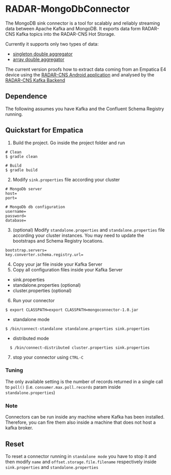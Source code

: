 # RADAR-MongoDbConnector

The MongoDB sink connector is a tool for scalably and reliably streaming data between Apache Kafka and MongoDB. It exports data form RADAR-CNS Kafka topics into the RADAR-CNS Hot Storage.
 
Currently it supports only two types of data:
 - [singleton double aggregator](https://github.com/RADAR-CNS/RADAR-Backend/blob/master/src/main/resources/avro/aggregator/double_aggregator.avsc)
 - [array double aggregator](https://github.com/RADAR-CNS/RADAR-Backend/blob/master/src/main/resources/avro/aggregator/double_array_aggregator.avsc)

The current version proofs how to extract data coming from an Empatica E4 device using the [RADAR-CNS Android application](https://github.com/RADAR-CNS/RADAR-AndroidApplication) and analysed by the [RADAR-CNS Kafka Backend](https://github.com/RADAR-CNS/RADAR-Backend) 

## Dependence
The following assumes you have Kafka and the Confluent Schema Registry running.

## Quickstart for Empatica

1. Build the project. Go inside the project folder and run
```shell
# Clean
$ gradle clean

# Build
$ gradle build
```
2. Modify `sink.properties` file according your cluster
```shell
# MongoDb server
host=
port=

# MongoDb db configuration
username=
password=
database=
```
3. (optional) Modify `standalone.properties` and `standalone.properties` file according your cluster instances. You may need to update the bootstraps and Schema Registry locations.
```shell
bootstrap.servers=
key.converter.schema.registry.url=
```
4. Copy your jar file inside your Kafka Server
5. Copy all configuration files inside your Kafka Server
  - sink.properties 
  - standalone.properties (optional)
  - cluster.properties (optional)
6. Run your connector
```shell
$ export CLASSPATH=export CLASSPATH=mongoconnector-1.0.jar
```
  - standalone mode
  ```shell
  $ /bin/connect-standalone standalone.properties sink.properties
  ```
  - distributed mode
  ```shell
    $ /bin/connect-distributed cluster.properties sink.properties
  ```
7. stop your connector using `CTRL-C`
 
### Tuning
The only available setting is the number of records returned in a single call to `poll()` (i.e. `consumer.max.poll.records` param inside `standalone.properties`)

### Note
Connectors can be run inside any machine where Kafka has been installed. Therefore, you can fire them also inside a machine that does not host a kafka broker.

## Reset
To reset a connector running in `standalone mode` you have to stop it and then modify `name` and `offset.storage.file.filename` respectively inside `sink.properties` and `standalone.properties`
